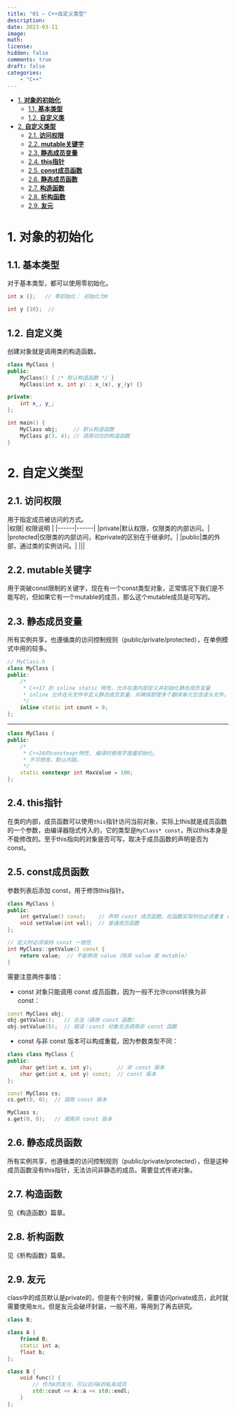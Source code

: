 ```yaml
---
title: "01 — C++自定义类型"
description: 
date: 2023-03-11
image: 
math: 
license: 
hidden: false
comments: true
draft: false
categories:
    - "C++"
---
```




- [1. **对象的初始化**](#1-对象的初始化)
    - [1.1. **基本类型**](#11-基本类型)
    - [1.2. **自定义类**](#12-自定义类)
- [2. **自定义类型**](#2-自定义类型)
    - [2.1. **访问权限**](#21-访问权限)
    - [2.2. **mutable关键字**](#22-mutable关键字)
    - [2.3. **静态成员变量**](#23-静态成员变量)
    - [2.4. **this指针**](#24-this指针)
    - [2.5. **const成员函数**](#25-const成员函数)
    - [2.6. **静态成员函数**](#26-静态成员函数)
    - [2.7. **构造函数**](#27-构造函数)
    - [2.8. **析构函数**](#28-析构函数)
    - [2.9. **友元**](#29-友元)



# 1. **对象的初始化**
## 1.1. **基本类型**
对于基本类型，都可以使用零初始化。  
```cpp
int x {};   // 零初始化： 初始化为0

int y {10};  //
```

## 1.2. **自定义类**
创建对象就是调用类的构造函数。
```cpp
class MyClass {
public:
    MyClass() { /* 默认构造函数 */ }
    MyClass(int x, int y) : x_(x), y_(y) {}

private:
    int x_, y_;
};

int main() {
    MyClass obj;     // 默认构造函数
    MyClass p(3, 4); // 调用对应的构造函数
}
```

# 2. **自定义类型**   
## 2.1. **访问权限**  
用于指定成员被访问的方式。   
|权限| 权限说明 |
|------|------|
|private|默认权限，仅限类的内部访问。|
|protected|仅限类的内部访问，和private的区别在于继承时。|
|public|类的外部，通过类的实例访问。|
|||


## 2.2. **mutable关键字**    
用于突破const限制的关键字，现在有一个const类型对象，正常情况下我们是不能写的，但如果它有一个mutable的成员，那么这个mutable成员是可写的。  


## 2.3. **静态成员变量**   
所有实例共享，也遵循类的访问控制规则（public/private/protected），在单例模式中用的较多。
```cpp
// MyClass.h
class MyClass {
public:
    /* 
     * C++17 的 inline static 特性，允许在类内部定义并初始化静态成员变量
     * inline 允许在头文件中定义静态成员变量，并确保即使多个翻译单元包含该头文件，链接器也能正确处理，不会导致多重定义错误。
     */
    inline static int count = 0; 
};
```

----

```cpp
class MyClass {
public:
    /* 
     * C++20的constexpr特性, 编译时使用字面量初始化。  
     * 不可修改，默认内联。  
     */
    static constexpr int MaxValue = 100; 
};
```

## 2.4. **this指针**
在类的内部，成员函数可以使用`this`指针访问当前对象，实际上this就是成员函数的一个参数，由编译器隐式传入的，它的类型是`MyClass* const`，所以this本身是不能修改的。至于this指向的对象是否可写，取决于成员函数的声明是否为const。

## 2.5. **const成员函数**
参数列表后添加 const，用于修饰this指针。   
```cpp
class MyClass {
public:
    int getValue() const;    // 声明 const 成员函数，在函数实现时也必须重复 const 关键字。
    void setValue(int val);  // 普通成员函数
};

// 定义时必须保持 const 一致性
int MyClass::getValue() const {
    return value;  // 不能修改 value（除非 value 是 mutable）
}
```

需要注意两件事情：
- const 对象只能调用 const 成员函数，因为一般不允许const转换为非const：
```cpp
const MyClass obj;
obj.getValue();   // 合法（调用 const 函数）
obj.setValue(5);  // 错误：const 对象无法调用非 const 函数
```
- const 与非 const 版本可以构成重载，因为参数类型不同：  
```cpp
class class MyClass {
public:
    char get(int x, int y);        // 非 const 版本
    char get(int x, int y) const;  // const 版本
};

const MyClass cs;
cs.get(0, 0);  // 调用 const 版本

MyClass s;
s.get(0, 0);   // 调用非 const 版本 
```


## 2.6. **静态成员函数**
所有实例共享，也遵循类的访问控制规则（public/private/protected），但是这种成员函数没有this指针，无法访问非静态的成员。需要显式传递对象。  

## 2.7. **构造函数**
见《构造函数》篇章。  
## 2.8. **析构函数**
见《析构函数》篇章。  


## 2.9. **友元**
class中的成员默认是private的，但是有个别时候，需要访问private成员，此时就需要使用`友元`，但是友元会破坏封装，一般不用，等用到了再去研究。  
```cpp
class B;

class A {
    friend B;
    static int a;
    float b;
};

class B {
    void func() {
        // 作为A的友元，可以访问A的私有成员
        std::cout << A::a << std::endl;
    }
};
```

